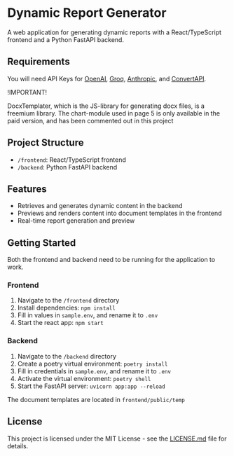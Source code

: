 # Dynamic Report Generator

A web application for generating dynamic reports with a React/TypeScript frontend and a Python FastAPI backend.

## Requirements

You will need API Keys for [OpenAI](https://openai.com/), [Groq](https://groq.com/), [Anthropic](https://www.anthropic.com/), and [ConvertAPI](https://www.convertapi.com/).


!IMPORTANT!

DocxTemplater, which is the JS-library for generating docx files, is a freemium library. 
The chart-module used in page 5 is only available in the paid version, and has been commented out in this project

## Project Structure

- `/frontend`: React/TypeScript frontend
- `/backend`: Python FastAPI backend

## Features

- Retrieves and generates dynamic content in the backend
- Previews and renders content into document templates in the frontend
- Real-time report generation and preview

## Getting Started

Both the frontend and backend need to be running for the application to work.

### Frontend

1. Navigate to the `/frontend` directory
2. Install dependencies: `npm install`
3. Fill in values in `sample.env`, and rename it to `.env`
4. Start the react app: `npm start`

### Backend

1. Navigate to the `/backend` directory
2. Create a poetry virtual environment: `poetry install`
3. Fill in credentials in `sample.env`, and rename it to `.env`
4. Activate the virtual environment: `poetry shell`
5. Start the FastAPI server: `uvicorn app:app --reload`

The document templates are located in `frontend/public/temp`

## License

This project is licensed under the MIT License - see the [LICENSE.md](LICENSE.md) file for details.